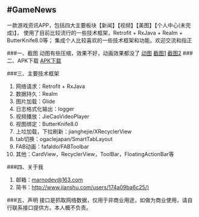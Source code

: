 #GameNews
---------
一款游戏资讯APP，包括四大主要板块【新闻】【视频】【美图】【个人中心(未完成)】，
使用了目前比较流行的一些技术框架，Retrofit + RxJava + Realm + ButterKnife8.0等；
集成个人比较喜欢的一些技术框架和功能。欢迎交流和指正

###一、截图
动图有些压缩，效果不好，动画效果都没了
[动图](https://github.com/MarnonDev/GameNews/blob/master/screenshot/gamenews.gif)
[截图1](https://github.com/MarnonDev/GameNews/blob/master/screenshot/%E6%88%AA%E5%9B%BE1(1).png)
[截图2](https://github.com/MarnonDev/GameNews/blob/master/screenshot/%E6%88%AA%E5%9B%BE2(1).png)
###二、APK下载
[APK下载](https://github.com/MarnonDev/GameNews/blob/master/screenshot/%E6%88%AA%E5%9B%BE3.png)

###三、主要技术框架
1. 网络请求：Retrofit + RxJava
2. 数据持久：Realm
3. 图片加载：Glide
4. 日志格式化输出：logger
5. 视频播放：JieCaoVideoPlayer
6. 视图绑定：ButterKnife8.0
7. 上垃加载，下拉刷新：jianghejie/XRecyclerView
8. tab切换：ogaclejapan/SmartTabLayout
9. FAB动画：fafaldo/FABToolbar
10. 其他：CardView，RecyclerView，ToolBar，FloatingActionBar等

###四、关于我
1. 邮箱：marnodev@163.com
2. 简书：[http://www.jianshu.com/users/174a09ba6c25/)](http://www.jianshu.com/users/174a09ba6c25/)

###五、声明
接口是抓取网络数据，仅用于非商业用途，如做为商业使用，请自行联系接口提供方。本人概不负责。
